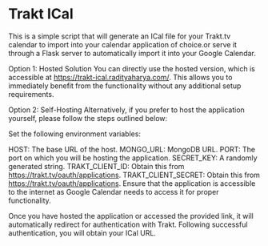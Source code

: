 # Trakt ICal

This is a simple script that will generate an ICal file for your Trakt.tv calendar to import into your calendar application of choice.or serve it through a Flask server to automatically import it into your Google Calendar.

Option 1: Hosted Solution
You can directly use the hosted version, which is accessible at https://trakt-ical.radityaharya.com/. This allows you to immediately benefit from the functionality without any additional setup requirements.

Option 2: Self-Hosting
Alternatively, if you prefer to host the application yourself, please follow the steps outlined below:

Set the following environment variables:

HOST: The base URL of the host.
MONGO_URL: MongoDB URL.
PORT: The port on which you will be hosting the application.
SECRET_KEY: A randomly generated string.
TRAKT_CLIENT_ID: Obtain this from https://trakt.tv/oauth/applications.
TRAKT_CLIENT_SECRET: Obtain this from https://trakt.tv/oauth/applications.
Ensure that the application is accessible to the internet as Google Calendar needs to access it for proper functionality.

Once you have hosted the application or accessed the provided link, it will automatically redirect for authentication with Trakt. Following successful authentication, you will obtain your ICal URL.
